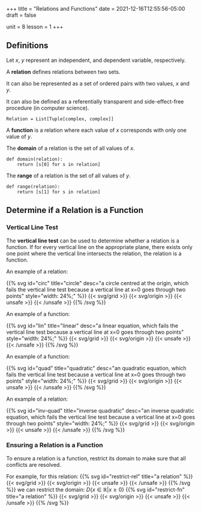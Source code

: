 +++
title = "Relations and Functions"
date = 2021-12-16T12:55:56-05:00
draft = false

unit = 8
lesson = 1
+++

## Definitions

Let $x$, $y$ represent an independent, and dependent variable, respectively.

A **relation** defines relations between two sets.

It can also be represented as a set of ordered pairs with two values, $x$ and $y$.

It can also be defined as a referentially transparent and side-effect-free procedure (in computer science).

`Relation = List[Tuple[complex, complex]]`

A **function** is a relation where each value of $x$ corresponds with only one value of $y$.

The **domain** of a relation is the set of all values of $x$.

```python3
def domain(relation):
    return [s[0] for s in relation]
```

The **range** of a relation is the set of all values of $y$.

```python3
def range(relation):
    return [s[1] for s in relation]
```

## Determine if a Relation is a Function

### Vertical Line Test

The **vertical line test** can be used to determine whether a relation is a function.
If for every vertical line on the appropriate plane, there exists only one point where the vertical line intersects the relation, the relation is a function.

An example of a relation:

{{% svg id="circ" title="circle" desc="a circle centred at the origin, which fails the vertical line test because a vertical line at x=0 goes through two points" style="width: 24%;" %}}
{{< svg/grid >}}
{{< svg/origin >}}
{{< unsafe >}}
<circle cx="50" cy="50" r="25" stroke="#000" fill="none"/>
<path d="M30,0 l0 100" stroke="var(--fail)" />
{{< /unsafe >}}
{{% /svg %}}

An example of a function:

{{% svg id="lin" title="linear" desc="a linear equation, which fails the vertical line test because a vertical line at x=0 goes through two points" style="width: 24%;" %}}
{{< svg/grid >}}
{{< svg/origin >}}
{{< unsafe >}}
<path d="M0,0 l50 50" stroke="#000" />
<path d="M30,0 l0 100" stroke="var(--pass)" />
{{< /unsafe >}}
{{% /svg %}}

An example of a function:

{{% svg id="quad" title="quadratic" desc="an quadratic equation, which fails the vertical line test because a vertical line at x=0 goes through two points" style="width: 24%;" %}}
{{< svg/grid >}}
{{< svg/origin >}}
{{< unsafe >}}
<path d="M0,0 Q50,100 100,0" stroke="#000" fill="none" />
<path d="M30,0 l0 100" stroke="var(--pass)" />
{{< /unsafe >}}
{{% /svg %}}

An example of a relation:

{{% svg id="inv-quad" title="inverse quadratic" desc="an inverse quadratic equation, which fails the vertical line test because a vertical line at x=0 goes through two points" style="width: 24%;" %}}
{{< svg/grid >}}
{{< svg/origin >}}
{{< unsafe >}}
<path d="M0,0 Q100,50 0,100" stroke="#000" fill="none" />
<path d="M30,0 l0 100" stroke="var(--fail)" />
{{< /unsafe >}}
{{% /svg %}}

### Ensuring a Relation is a Function

To ensure a relation is a function,
restrict its domain to make sure that all conflicts are resolved.

For example, for this relation:
{{% svg id="restrict-rel" title="a relation" %}}
{{< svg/grid >}}
{{< svg/origin >}}
{{< unsafe >}}
<path d="M0,30 l100 0" stroke="#000" />
<path d="M0,70 l100 0" stroke="#000" />
<path d="M30,0 l0 100" stroke="var(--fail)" />
{{< /unsafe >}}
{{% /svg %}}
we can restrict the domain: $D\{x\in \mathbb{R} | x \ge 0\}$
{{% svg id="restrict-fn" title="a relation" %}}
{{< svg/grid >}}
{{< svg/origin >}}
{{< unsafe >}}
<path d="M0,30 l100 0" stroke="#000" />
<path d="M0,70 l100 0" stroke="#000" stroke-dasharray="2,4"/>
<path d="M30,0 l0 100" stroke="var(--fail)" />
{{< /unsafe >}}
{{% /svg %}}
